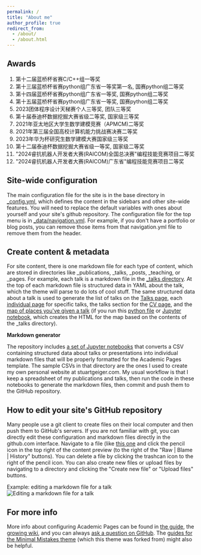 ```yaml
---
permalink: /
title: "About me"
author_profile: true
redirect_from: 
  - /about/
  - /about.html
---
```




Awards
------
1. 第十二届蓝桥杯省赛C/C++组一等奖
2. 第十三届蓝桥杯省赛python组广东省一等奖第一名, 国赛python组二等奖
3. 第十四届蓝桥杯省赛python组广东省一等奖, 国赛python组二等奖
4. 第十五届蓝桥杯省赛python组广东省一等奖, 国赛python组二等奖
5. 2023团体程序设计天梯赛个人三等奖, 团队三等奖
6. 第十届泰迪杯数据挖掘大赛省级二等奖, 国家级三等奖
7. 2021年亚太地区大学生数学建模竞赛（APMCM)二等奖
8. 2021年第三届全国高校计算机能力挑战赛决赛二等奖
9. 2023年华为杯研究生数学建模大赛国家级三等奖
10. 第十二届泰迪杯数据挖掘大赛省级一等奖, 国家级二等奖
11. "2024睿抗机器人开发者大赛(RAICOM)全国总决赛"编程技能竞赛项目二等奖
12. "2024睿抗机器人开发者大赛(RAICOM)广东省"编程技能竞赛项目二等奖

Site-wide configuration
------
The main configuration file for the site is in the base directory in [_config.yml](https://github.com/academicpages/academicpages.github.io/blob/master/_config.yml), which defines the content in the sidebars and other site-wide features. You will need to replace the default variables with ones about yourself and your site's github repository. The configuration file for the top menu is in [_data/navigation.yml](https://github.com/academicpages/academicpages.github.io/blob/master/_data/navigation.yml). For example, if you don't have a portfolio or blog posts, you can remove those items from that navigation.yml file to remove them from the header. 

Create content & metadata
------
For site content, there is one markdown file for each type of content, which are stored in directories like _publications, _talks, _posts, _teaching, or _pages. For example, each talk is a markdown file in the [_talks directory](https://github.com/academicpages/academicpages.github.io/tree/master/_talks). At the top of each markdown file is structured data in YAML about the talk, which the theme will parse to do lots of cool stuff. The same structured data about a talk is used to generate the list of talks on the [Talks page](https://academicpages.github.io/talks), each [individual page](https://academicpages.github.io/talks/2012-03-01-talk-1) for specific talks, the talks section for the [CV page](https://academicpages.github.io/cv), and the [map of places you've given a talk](https://academicpages.github.io/talkmap.html) (if you run this [python file](https://github.com/academicpages/academicpages.github.io/blob/master/talkmap.py) or [Jupyter notebook](https://github.com/academicpages/academicpages.github.io/blob/master/talkmap.ipynb), which creates the HTML for the map based on the contents of the _talks directory).

**Markdown generator**

The repository includes [a set of Jupyter notebooks](https://github.com/academicpages/academicpages.github.io/tree/master/markdown_generator
) that converts a CSV containing structured data about talks or presentations into individual markdown files that will be properly formatted for the Academic Pages template. The sample CSVs in that directory are the ones I used to create my own personal website at stuartgeiger.com. My usual workflow is that I keep a spreadsheet of my publications and talks, then run the code in these notebooks to generate the markdown files, then commit and push them to the GitHub repository.

How to edit your site's GitHub repository
------
Many people use a git client to create files on their local computer and then push them to GitHub's servers. If you are not familiar with git, you can directly edit these configuration and markdown files directly in the github.com interface. Navigate to a file (like [this one](https://github.com/academicpages/academicpages.github.io/blob/master/_talks/2012-03-01-talk-1.md) and click the pencil icon in the top right of the content preview (to the right of the "Raw | Blame | History" buttons). You can delete a file by clicking the trashcan icon to the right of the pencil icon. You can also create new files or upload files by navigating to a directory and clicking the "Create new file" or "Upload files" buttons. 

Example: editing a markdown file for a talk
![Editing a markdown file for a talk](/images/editing-talk.png)

For more info
------
More info about configuring Academic Pages can be found in [the guide](https://academicpages.github.io/markdown/), the [growing wiki](https://github.com/academicpages/academicpages.github.io/wiki), and you can always [ask a question on GitHub](https://github.com/academicpages/academicpages.github.io/discussions). The [guides for the Minimal Mistakes theme](https://mmistakes.github.io/minimal-mistakes/docs/configuration/) (which this theme was forked from) might also be helpful.
